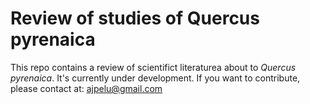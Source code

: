# Review of studies of Quercus pyrenaica 

This repo contains a review of scientifict literaturea about to *Quercus pyrenaica*. It's currently under development. If you want to contribute, please contact at: ajpelu@gmail.com 


